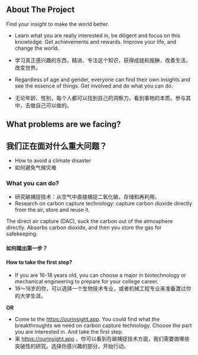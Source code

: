 ## About The Project

Find your insight to make the world better.

- Learn what you are really interested in, be diligent and focus on this knowledge. Get achievements and rewards. Improve your life, and change the world.
- 学习真正感兴趣的东西，精进、专注这个知识，获得成就和报酬，改善生活，改变世界。

- Regardless of age and gender, everyone can find their own insights and see the essence of things. Get involved and do what you can do.
- 无论年龄、性别，每个人都可以找到自己的洞察力，看到事物的本质。参与其中，去做自己可以做的。

## What problems are we facing?
## 我们正在面对什么重大问题？

- How to avoid a climate disaster
- 如何避免气候灾难

### What you can do?

- 研究碳捕捉技术：从空气中直接捕捉二氧化碳，存储和再利用。
- Research on carbon capture technology: capture carbon dioxide directly from the air, store and reuse it.

The direct air capture (DAC), suck the carbon out of the atmosphere directly. Absorbs carbon dioxide, and then you store the gas for safekeeping.

#### 如何踏出第一步？
#### How to take the first step?

- If you are 16-18 years old, you can choose a major in biotechnology or mechanical engineering to prepare for your college career.
- 16～18岁的你，可以选择一个生物技术专业，或者机械工程专业来准备渡过你的大学生涯。

**OR**

- Come to the https://ourinsight.app. You could find what the breakthroughts we need on carbon capture technology. Choose the part you are interested in. And take the first step.
- 来 https://ourinsight.app 。你可以看到在碳捕捉技术方面，我们需要做哪些突破性的研究。选择你感兴趣的部分，开始行动。
